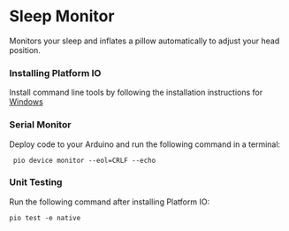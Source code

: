 # Sleep Monitor

Monitors your sleep and inflates a pillow automatically to adjust your head position.

### Installing Platform IO

Install command line tools by following the installation instructions for [Windows](https://docs.platformio.org/en/latest/core/installation.html#windows)

### Serial Monitor

Deploy code to your Arduino and run the following command in a terminal:

```
 pio device monitor --eol=CRLF --echo
```

### Unit Testing

Run the following command after installing Platform IO:
```
pio test -e native
```
